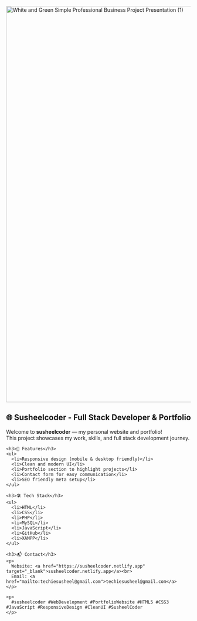 


<!DOCTYPE html>
<html lang="en">
<head>
  <!-- ✅ Basic Meta Tags -->
  <meta charset="UTF-8">
  <meta name="viewport" content="width=device-width, initial-scale=1.0">
<!--   <title>Susheelcoder - Full Stack Developer & Portfolio</title> -->
  <meta name="description" content="Welcome to Susheelcoder - My personal website & portfolio showcasing my full stack development journey, projects, and skills.">
  <meta name="keywords" content="susheelcoder, Susheel Coder, Full Stack Developer, Portfolio Website, HTML, CSS, JavaScript, PHP, MySQL, Web Development, Responsive Design, Clean UI">
  <meta name="author" content="Susheelcoder">

  <!-- ✅ Open Graph (For Social Media like Facebook, LinkedIn) -->
  <meta property="og:title" content="Susheelcoder - Full Stack Developer & Portfolio">
  <meta property="og:description" content="Explore my projects, skills, and full stack development journey. Clean UI, responsive design, and modern web development.">
  <meta property="og:image" content="https://github.com/user-attachments/assets/058c385e-df26-48d5-905b-96e39b54d380">
  <meta property="og:url" content="https://susheelcoder.netlify.app/">
  <meta property="og:type" content="website">

  <!-- ✅ Twitter Card (For Twitter/X Sharing) -->
  <meta name="twitter:card" content="summary_large_image">
  <meta name="twitter:title" content="Susheelcoder - Full Stack Developer & Portfolio">
  <meta name="twitter:description" content="Welcome to my personal website & portfolio. Showcasing projects, skills, and full stack development journey.">
  <meta name="twitter:image" content="https://github.com/user-attachments/assets/058c385e-df26-48d5-905b-96e39b54d380">

  <!-- ✅ Canonical URL -->
  <link rel="canonical" href="https://susheelcoder.netlify.app/">

  <!-- ✅ Favicon -->
  <link rel="icon" type="image/png" href="favicon.png">


</head>
<body>
  <!-- 👇 Portfolio Preview Image -->
<a href="https://susheelcoder.netlify.app/"> <img width="1920" height="1080" alt="White and Green Simple  Professional Business Project Presentation (1)" src="https://github.com/user-attachments/assets/058c385e-df26-48d5-905b-96e39b54d380" /> </a>

  <!-- 👇 Portfolio Info -->
  <main>
    <h2>🌐 Susheelcoder - Full Stack Developer & Portfolio</h2>
    <p>
      Welcome to <strong>susheelcoder</strong> — my personal website and portfolio!<br>
      This project showcases my work, skills, and full stack development journey.
    </p>

    <h3>🚀 Features</h3>
    <ul>
      <li>Responsive design (mobile & desktop friendly)</li>
      <li>Clean and modern UI</li>
      <li>Portfolio section to highlight projects</li>
      <li>Contact form for easy communication</li>
      <li>SEO friendly meta setup</li>
    </ul>

    <h3>🛠️ Tech Stack</h3>
    <ul>
      <li>HTML</li>
      <li>CSS</li>
      <li>PHP</li>
      <li>MySQL</li>
      <li>JavaScript</li>
      <li>GitHub</li>
      <li>XAMPP</li>
    </ul>

    <h3>📬 Contact</h3>
    <p>
      Website: <a href="https://susheelcoder.netlify.app" target="_blank">susheelcoder.netlify.app</a><br>
      Email: <a href="mailto:techiesusheel@gmail.com">techiesusheel@gmail.com</a>
    </p>

    <p>
      #susheelcoder #WebDevelopment #PortfolioWebsite #HTML5 #CSS3 #JavaScript #ResponsiveDesign #CleanUI #SusheelCoder
    </p>
  </main>
</body>
</html>
